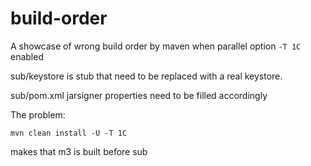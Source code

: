 # build-order
A showcase of wrong build order by maven when parallel option `-T 1C` enabled

sub/keystore is  stub that need to be replaced with a real keystore.

sub/pom.xml jarsigner properties need to be filled accordingly

The problem:

    mvn clean install -U -T 1C

makes that m3 is built before sub
